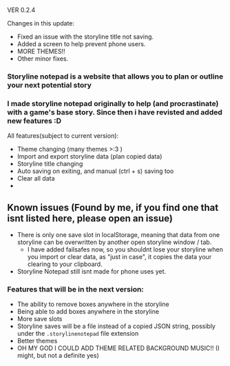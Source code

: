 VER 0.2.4

Changes in this update:
- Fixed an issue with the storyline title not saving.
- Added a screen to help prevent phone users. 
- MORE THEMES!!
- Other minor fixes.


### Storyline notepad is a website that allows you to plan or outline your next potential story
### I made storyline notepad originally to help (and procrastinate) with a game's base story. Since then i have revisted and added new features :D

All features(subject to current version):
  - Theme changing (many themes >:3 )
  - Import and export storyline data (plan copied data)
  - Storyline title changing
  - Auto saving on exiting, and manual (ctrl + s) saving too
  - Clear all data
  - 
## Known issues (Found by me, if you find one that isnt listed here, please open an issue)
  - There is only one save slot in localStorage, meaning that data from one storyline can be overwritten by another open storyline window / tab.
    - I have added failsafes now, so you shouldnt lose your storyline when you import or clear data, as "just in case", it copies the data your clearing to your clipboard.
  - Storyline Notepad still isnt made for phone uses yet.

### Features that will be in the next version:
- The ability to remove boxes anywhere in the storyline
- Being able to add boxes anywhere in the storyline
- More save slots
- Storyline saves will be a file instead of a copied JSON string, possibly under the `.storylinenotepad` file extension
- Better themes
- OH MY GOD I COULD ADD THEME RELATED BACKGROUND MUSIC!! (I might, but not a definite yes)
